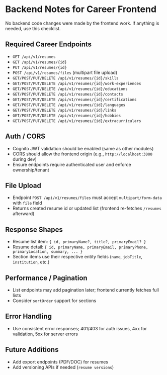 # Backend Notes for Career Frontend

No backend code changes were made by the frontend work. If anything is needed, use this checklist.

## Required Career Endpoints
- `GET /api/v1/resumes`
- `GET /api/v1/resumes/{id}`
- `PUT /api/v1/resumes/{id}`
- `POST /api/v1/resumes/files` (multipart file upload)
- `GET/POST/PUT/DELETE /api/v1/resumes/{id}/skills`
- `GET/POST/PUT/DELETE /api/v1/resumes/{id}/work-experiences`
- `GET/POST/PUT/DELETE /api/v1/resumes/{id}/educations`
- `GET/POST/PUT/DELETE /api/v1/resumes/{id}/contacts`
- `GET/POST/PUT/DELETE /api/v1/resumes/{id}/certifications`
- `GET/POST/PUT/DELETE /api/v1/resumes/{id}/languages`
- `GET/POST/PUT/DELETE /api/v1/resumes/{id}/links`
- `GET/POST/PUT/DELETE /api/v1/resumes/{id}/hobbies`
- `GET/POST/PUT/DELETE /api/v1/resumes/{id}/extracurriculars`

## Auth / CORS
- Cognito JWT validation should be enabled (same as other modules)
- CORS should allow the frontend origin (e.g., `http://localhost:3000` during dev)
- Ensure endpoints require authenticated user and enforce ownership/tenant

## File Upload
- Endpoint `POST /api/v1/resumes/files` must accept `multipart/form-data` with `file` field
- Returns created resume id or updated list (frontend re-fetches `/resumes` afterward)

## Response Shapes
- Resume list item: `{ id, primaryName?, title?, primaryEmail? }`
- Resume detail: `{ id, primaryName, primaryEmail, primaryPhone, primaryLocation, summary, ... }`
- Section items use their respective entity fields (`name`, `jobTitle`, `institution`, etc.)

## Performance / Pagination
- List endpoints may add pagination later; frontend currently fetches full lists
- Consider `sortOrder` support for sections

## Error Handling
- Use consistent error responses; 401/403 for auth issues, 4xx for validation, 5xx for server errors

## Future Additions
- Add export endpoints (PDF/DOC) for resumes
- Add versioning APIs if needed (`resume versions`)
